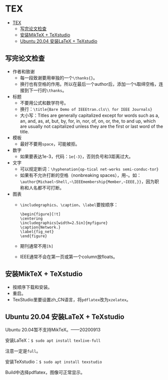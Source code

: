# TEX

- [TEX](#tex)
  - [写完论文检查](#写完论文检查)
  - [安装MikTeX + TeXstudio](#安装miktex--texstudio)
  - [Ubuntu 20.04 安装LaTeX + TeXstudio](#ubuntu-2004-安装latex--texstudio)

## 写完论文检查

- 作者和致谢
  - 每一段致谢要用单独的一个`\thanks{}`。
  - 换行也有空格的作用。所以在最后一个author后，添加一个`%`取缔空格，连接到下一行的`\thanks`。
- 标题
  - 不要用公式和数学符号。
  - 换行：`\title{Bare Demo of IEEEtran.cls\\ for IEEE Journals}`
  - 大小写：Titles are generally capitalized except for words such as a, an, and, as, at, but, by, for, in, nor, of, on, or, the, to and up, which are usually not capitalized unless they are the first or last word of the title.
- 模板
  - 最好不要用`space`，可能被拒。
- 数字
  - 如果要表达1e-3，代码：`1e{-3}`，否则负号和3距离过大。
- 文字
  - 可以规定断词：`\hyphenation{op-tical net-works semi-conduc-tor}`
  - 如果有不允许打断的空格（nonbreaking spaces），用`~`。如：`\author{Michael~Shell,~\IEEEmembership{Member,~IEEE,}}`，因为职称和人名都不可打断。
- 图表
  - `\includegraphics`、`\caption`、`\label`要按顺序：
  
    ```
    \begin{figure}[!t]
    \centering
    \includegraphics[width=2.5in]{myfigure}
    \caption{Network.}
    \label{fig_net}
    \end{figure}
    ```
    
  - 期刊通常不用`[h]`
  - IEEE通常不会在第一页或第一个column放floats。

## 安装MikTeX + TeXstudio

- 按顺序下载和安装。
- 重启。
- TexStudio里要设置zh_CN语言，将`pdflatex`改为`xzelatex`。

## Ubuntu 20.04 安装LaTeX + TeXstudio

Ubuntu 20.04暂不支持MikTeX。——20200913

安装LaTeX：`$ sudo apt install texlive-full`

注意一定是`full`。

安装TeXstudio：`$ sudo apt install texstudio`

Build中选择pdflatex，图像可正常显示。

